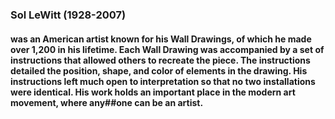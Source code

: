 ### Sol LeWitt (1928-2007)
#### was an American artist known for his Wall Drawings, of which he made over 1,200 in his lifetime. Each Wall Drawing was accompanied by a set of instructions that allowed others to recreate the piece. The instructions detailed the position, shape, and color of elements in the drawing. His instructions left much open to interpretation so that no two installations were identical. His work holds an important place in the modern art movement, where any##one can be an artist.
